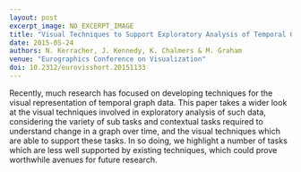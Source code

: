 ```yaml
---
layout: post
excerpt_image: NO_EXCERPT_IMAGE
title: "Visual Techniques to Support Exploratory Analysis of Temporal Graph Data"
date: 2015-05-24
authors: N. Kerracher, J. Kennedy, K. Chalmers & M. Graham
venue: "Eurographics Conference on Visualization"
doi: 10.2312/eurovisshort.20151133
---
```

Recently, much research has focused on developing techniques for the visual representation of temporal graph data. This paper takes a wider look at the visual techniques involved in exploratory analysis of such data, considering the variety of sub tasks and contextual tasks required to understand change in a graph over time, and the visual techniques which are able to support these tasks. In so doing, we highlight a number of tasks which are less well supported by existing techniques, which could prove worthwhile avenues for future research.
